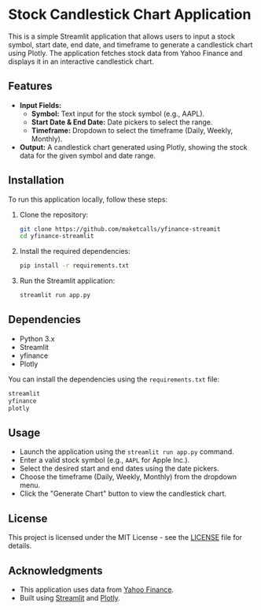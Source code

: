 
# Stock Candlestick Chart Application

This is a simple Streamlit application that allows users to input a stock symbol, start date, end date, and timeframe to generate a candlestick chart using Plotly. The application fetches stock data from Yahoo Finance and displays it in an interactive candlestick chart.

## Features

- **Input Fields:**
  - **Symbol:** Text input for the stock symbol (e.g., AAPL).
  - **Start Date & End Date:** Date pickers to select the range.
  - **Timeframe:** Dropdown to select the timeframe (Daily, Weekly, Monthly).
- **Output:** A candlestick chart generated using Plotly, showing the stock data for the given symbol and date range.

## Installation

To run this application locally, follow these steps:

1. Clone the repository:
   ```bash
   git clone https://github.com/maketcalls/yfinance-streamit
   cd yfinance-streamlit
   ```

2. Install the required dependencies:
   ```bash
   pip install -r requirements.txt
   ```

3. Run the Streamlit application:
   ```bash
   streamlit run app.py
   ```

## Dependencies

- Python 3.x
- Streamlit
- yfinance
- Plotly

You can install the dependencies using the `requirements.txt` file:

```txt
streamlit
yfinance
plotly
```

## Usage

- Launch the application using the `streamlit run app.py` command.
- Enter a valid stock symbol (e.g., `AAPL` for Apple Inc.).
- Select the desired start and end dates using the date pickers.
- Choose the timeframe (Daily, Weekly, Monthly) from the dropdown menu.
- Click the "Generate Chart" button to view the candlestick chart.


## License

This project is licensed under the MIT License - see the [LICENSE](LICENSE) file for details.

## Acknowledgments

- This application uses data from [Yahoo Finance](https://finance.yahoo.com/).
- Built using [Streamlit](https://streamlit.io/) and [Plotly](https://plotly.com/).
